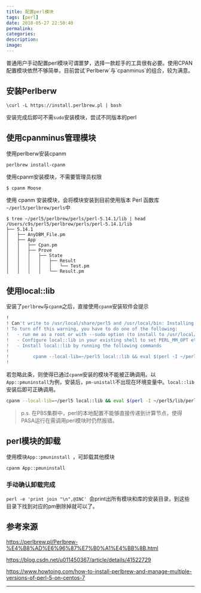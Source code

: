 ```yaml
---
title: 配置perl模块
tags: [perl]
date: 2018-05-27 22:50:40
permalink:
categories:
description:
image:
---
```

<p class="description">普通用户手动配置perl模块可谓噩梦，选择一款趁手的工具很有必要。使用CPAN配置模块依然不够简单，目前尝试`Perlberw`与`cpanminus`的组合，较为满意。</p>

<!-- more -->

## 安装Perlberw

```shell
\curl -L https://install.perlbrew.pl | bash
```

安装完成后即可不需`sudo`安装模块，尝试不同版本的perl

## 使用cpanminus管理模块

使用perlberw安装cpanm

```shell
perlbrew install-cpanm
```

使用cpanm安装模块，不需要管理员权限

```shell
$ cpanm Moose
```

使用 cpanm 安装模块，会将模块安装到目前使用版本 Perl 函数库`~/perl5/perlbrew/perls`中

```shell
$ tree ~/perl5/perlbrew/perls/perl-5.14.1/lib | head 
/Users/c9s/perl5/perlbrew/perls/perl-5.14.1/lib
├── 5.14.1
│   ├── AnyDBM_File.pm
│   ├── App
│   │   ├── Cpan.pm
│   │   ├── Prove
│   │   │   ├── State
│   │   │   │   ├── Result
│   │   │   │   │   └── Test.pm
│   │   │   │   └── Result.pm
```

## 使用local::lib

安装了`perlbrew`与`cpanm`之后，直接使用`cpanm`安装软件会提示

```bash
!
! Can't write to /usr/local/share/perl5 and /usr/local/bin: Installing modules to /home/username/perl5
! To turn off this warning, you have to do one of the following:
!   - run me as a root or with --sudo option (to install to /usr/local/share/perl5 and /usr/local/bin)
!   - Configure local::lib in your existing shell to set PERL_MM_OPT etc.
!   - Install local::lib by running the following commands
!
!         cpanm --local-lib=~/perl5 local::lib && eval $(perl -I ~/perl5/lib/perl5/ -Mlocal::lib)
!
```

若忽略此条，则使得已通过`cpanm`安装的模块不能被正确调用。以`App::pmuninstall`为例，安装后，`pm-unistall`不出现在环境变量中。`local::lib`安装后即可正确调用。

```bash
cpanm --local-lib=~/perl5 local::lib && eval $(perl -I ~/perl5/lib/perl5/ -Mlocal::lib)
```

> p.s. 在PBS集群中，perl的本地配置不能够直接传递到计算节点，使得PASA运行在需调用perl模块时仍然报错。

## perl模块的卸载

使用模块`App::pmuninstall `，可卸载其他模块

```bash
cpanm App::pmuninstall
```

### 手动确认卸载完成

`perl -e 'print join "\n",@INC' `会print出所有模块和库的安装目录，到这些目录下找到对应的pm删除掉就可以了。 

## 参考来源

https://perlbrew.pl/Perlbrew-%E4%B8%AD%E6%96%87%E7%B0%A1%E4%BB%8B.html

https://blog.csdn.net/u011450367/article/details/41522729

https://www.howtoing.com/how-to-install-perlbrew-and-manage-multiple-versions-of-perl-5-on-centos-7

<hr />